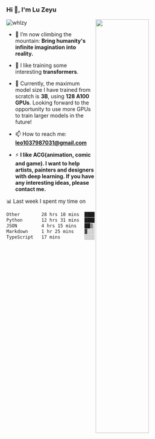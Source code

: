 ### Hi 👋, I'm Lu Zeyu

<img src="https://komarev.com/ghpvc/?username=whlzy&label=Profile%20views&color=0e75b6&style=flat" alt="whlzy" />
<img align="right" width="53%" src="https://github-readme-stats.vercel.app/api?username=whlzy&show_icons=true">

- 🔭 I’m now climbing the mountain: **Bring humanity's infinite imagination into reality.**

- 🌄 I like training some interesting **transformers**.

- 🌠 Currently, the maximum model size I have trained from scratch is **3B**, using **128 A100 GPUs**. Looking forward to the opportunity to use more GPUs to train larger models in the future!

- 📫 How to reach me: **leo1037987031@gmail.com**

- ⚡ **I like ACG(animation, comic and game). I want to help artists, painters and designers with deep learning. If you have any interesting ideas, please contact me.**

📊 Last week I spent my time on

<!--START_SECTION:waka-->

```txt
Other        28 hrs 10 mins  ███████████████░░░░░░░░░░   60.12 %
Python       12 hrs 31 mins  ██████▓░░░░░░░░░░░░░░░░░░   26.72 %
JSON         4 hrs 15 mins   ██▒░░░░░░░░░░░░░░░░░░░░░░   09.10 %
Markdown     1 hr 25 mins    ▓░░░░░░░░░░░░░░░░░░░░░░░░   03.04 %
TypeScript   17 mins         ░░░░░░░░░░░░░░░░░░░░░░░░░   00.62 %
```

<!--END_SECTION:waka-->

